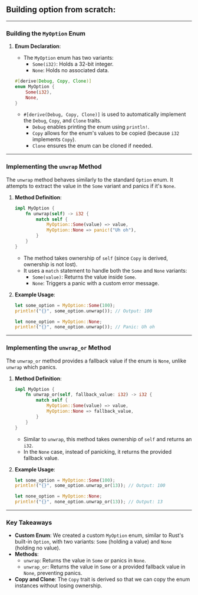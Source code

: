 ## Building option from scratch:

---

### **Building the `MyOption` Enum**

1. **Enum Declaration**:
   - The `MyOption` enum has two variants:
     - `Some(i32)`: Holds a 32-bit integer.
     - `None`: Holds no associated data.
   
   ```rust
   #[derive(Debug, Copy, Clone)]
   enum MyOption {
       Some(i32),
       None,
   }
   ```

   - `#[derive(Debug, Copy, Clone)]` is used to automatically implement the `Debug`, `Copy`, and `Clone` traits.
     - `Debug` enables printing the enum using `println!`.
     - `Copy` allows for the enum's values to be copied (because `i32` implements `Copy`).
     - `Clone` ensures the enum can be cloned if needed.

---

### **Implementing the `unwrap` Method**

The `unwrap` method behaves similarly to the standard `Option` enum. It attempts to extract the value in the `Some` variant and panics if it's `None`.

1. **Method Definition**:
   ```rust
   impl MyOption {
       fn unwrap(self) -> i32 {
           match self {
               MyOption::Some(value) => value,
               MyOption::None => panic!("Uh oh"),
           }
       }
   }
   ```

   - The method takes ownership of `self` (since `Copy` is derived, ownership is not lost).
   - It uses a `match` statement to handle both the `Some` and `None` variants:
     - `Some(value)`: Returns the value inside `Some`.
     - `None`: Triggers a panic with a custom error message.

2. **Example Usage**:
   ```rust
   let some_option = MyOption::Some(100);
   println!("{}", some_option.unwrap()); // Output: 100
   
   let none_option = MyOption::None;
   println!("{}", none_option.unwrap()); // Panic: Uh oh
   ```

---

### **Implementing the `unwrap_or` Method**

The `unwrap_or` method provides a fallback value if the enum is `None`, unlike `unwrap` which panics.

1. **Method Definition**:
   ```rust
   impl MyOption {
       fn unwrap_or(self, fallback_value: i32) -> i32 {
           match self {
               MyOption::Some(value) => value,
               MyOption::None => fallback_value,
           }
       }
   }
   ```

   - Similar to `unwrap`, this method takes ownership of `self` and returns an `i32`.
   - In the `None` case, instead of panicking, it returns the provided fallback value.

2. **Example Usage**:
   ```rust
   let some_option = MyOption::Some(100);
   println!("{}", some_option.unwrap_or(13)); // Output: 100
   
   let none_option = MyOption::None;
   println!("{}", none_option.unwrap_or(13)); // Output: 13
   ```

---

### **Key Takeaways**

- **Custom Enum**: We created a custom `MyOption` enum, similar to Rust's built-in `Option`, with two variants: `Some` (holding a value) and `None` (holding no value).
- **Methods**:
  - `unwrap`: Returns the value in `Some` or panics in `None`.
  - `unwrap_or`: Returns the value in `Some` or a provided fallback value in `None`, preventing panics.
- **Copy and Clone**: The `Copy` trait is derived so that we can copy the enum instances without losing ownership.
